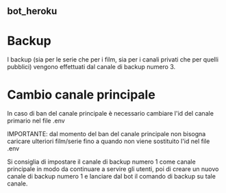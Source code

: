 ## bot_heroku

# Backup

I backup (sia per le serie che per i film, sia per i canali privati che per quelli pubblici) vengono effettuati dal canale di backup numero 3.

# Cambio canale principale

In caso di ban del canale principale è necessario cambiare l'id del canale primario nel file .env

IMPORTANTE: dal momento del ban del canale principale non bisogna caricare ulteriori film/serie fino a quando non viene sostituito l'id nel file .env

Si consiglia di impostare il canale di backup numero 1 come canale principale in modo da continuare a servire gli utenti, poi di creare un nuovo canale di backup numero 1 e lanciare dal bot il comando di backup su tale canale.
